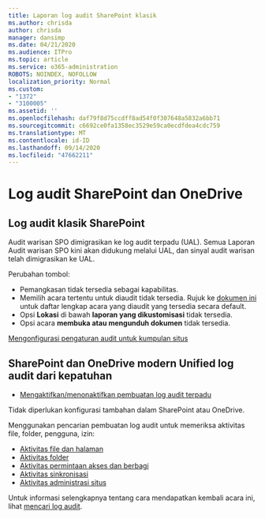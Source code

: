 ```yaml
---
title: Laporan log audit SharePoint klasik
ms.author: chrisda
author: chrisda
manager: dansimp
ms.date: 04/21/2020
ms.audience: ITPro
ms.topic: article
ms.service: o365-administration
ROBOTS: NOINDEX, NOFOLLOW
localization_priority: Normal
ms.custom:
- "1372"
- "3100005"
ms.assetid: ''
ms.openlocfilehash: daf79f8d75ccdff8ad54f0f307648a5832a6bb71
ms.sourcegitcommit: c6692ce0fa1358ec3529e59ca0ecdfdea4cdc759
ms.translationtype: MT
ms.contentlocale: id-ID
ms.lasthandoff: 09/14/2020
ms.locfileid: "47662211"
---
```

# <a name="sharepoint-and-onedrive-audit-logs"></a>Log audit SharePoint dan OneDrive

## <a name="sharepoint-classic-audit-logs"></a>Log audit klasik SharePoint

Audit warisan SPO dimigrasikan ke log audit terpadu (UAL). Semua Laporan Audit warisan SPO kini akan didukung melalui UAL, dan sinyal audit warisan telah dimigrasikan ke UAL.

Perubahan tombol:

* Pemangkasan tidak tersedia sebagai kapabilitas.
* Memilih acara tertentu untuk diaudit tidak tersedia. Rujuk ke [dokumen ini](https://docs.microsoft.com/microsoft-365/compliance/search-the-audit-log-in-security-and-compliance) untuk daftar lengkap acara yang diaudit yang tersedia secara default.
* Opsi **Lokasi** di bawah **laporan yang dikustomisasi** tidak tersedia.
* Opsi acara **membuka atau mengunduh dokumen** tidak tersedia.

[Mengonfigurasi pengaturan audit untuk kumpulan situs](https://support.office.com/article/Configure-audit-settings-for-a-site-collection-A9920C97-38C0-44F2-8BCB-4CF1E2AE22D2)

## <a name="sharepoint-and-onedrive-modern-unified-audit-logs-from-compliance"></a>SharePoint dan OneDrive modern Unified log audit dari kepatuhan

* [Mengaktifkan/menonaktifkan pembuatan log audit terpadu](https://docs.microsoft.com/microsoft-365/compliance/turn-audit-log-search-on-or-off) 

Tidak diperlukan konfigurasi tambahan dalam SharePoint atau OneDrive.

Menggunakan pencarian pembuatan log audit untuk memeriksa aktivitas file, folder, pengguna, izin:

* [Aktivitas file dan halaman](https://docs.microsoft.com/microsoft-365/compliance/search-the-audit-log-in-security-and-compliance)
* [Aktivitas folder](https://docs.microsoft.com/microsoft-365/compliance/search-the-audit-log-in-security-and-compliance#folder-activities)
* [Aktivitas permintaan akses dan berbagi](https://docs.microsoft.com/microsoft-365/compliance/search-the-audit-log-in-security-and-compliance#sharing-and-access-request-activities)
* [Aktivitas sinkronisasi](https://docs.microsoft.com/microsoft-365/compliance/search-the-audit-log-in-security-and-compliance#synchronization-activities)
* [Aktivitas administrasi situs](https://docs.microsoft.com/microsoft-365/compliance/search-the-audit-log-in-security-and-compliance#site-administration-activities)

Untuk informasi selengkapnya tentang cara mendapatkan kembali acara ini, lihat [mencari log audit](https://docs.microsoft.com/microsoft-365/compliance/search-the-audit-log-in-security-and-compliance#search-the-audit-log).
